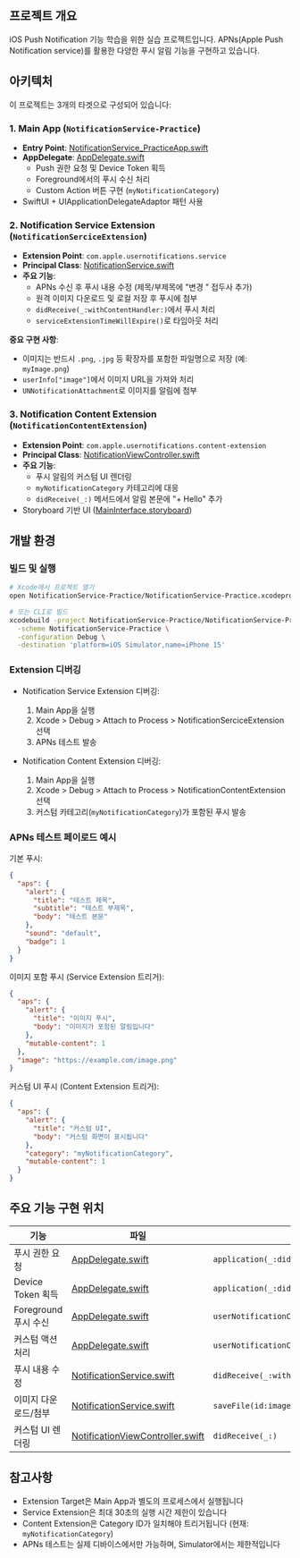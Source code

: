 ## 프로젝트 개요

iOS Push Notification 기능 학습을 위한 실습 프로젝트입니다. APNs(Apple Push Notification service)를 활용한 다양한 푸시 알림 기능을 구현하고 있습니다.

## 아키텍처

이 프로젝트는 3개의 타겟으로 구성되어 있습니다:

### 1. Main App (`NotificationService-Practice`)
- **Entry Point**: [NotificationService_PracticeApp.swift](NotificationService-Practice/NotificationService-Practice/NotificationService_PracticeApp.swift)
- **AppDelegate**: [AppDelegate.swift](NotificationService-Practice/NotificationService-Practice/AppDelegate.swift)
  - Push 권한 요청 및 Device Token 획득
  - Foreground에서의 푸시 수신 처리
  - Custom Action 버튼 구현 (`myNotificationCategory`)
- SwiftUI + UIApplicationDelegateAdaptor 패턴 사용

### 2. Notification Service Extension (`NotificationSerciceExtension`)
- **Extension Point**: `com.apple.usernotifications.service`
- **Principal Class**: [NotificationService.swift](NotificationService-Practice/NotificationSerciceExtension/NotificationService.swift)
- **주요 기능**:
  - APNs 수신 후 푸시 내용 수정 (제목/부제목에 "변경 " 접두사 추가)
  - 원격 이미지 다운로드 및 로컬 저장 후 푸시에 첨부
  - `didReceive(_:withContentHandler:)`에서 푸시 처리
  - `serviceExtensionTimeWillExpire()`로 타임아웃 처리

**중요 구현 사항**:
- 이미지는 반드시 `.png`, `.jpg` 등 확장자를 포함한 파일명으로 저장 (예: `myImage.png`)
- `userInfo["image"]`에서 이미지 URL을 가져와 처리
- `UNNotificationAttachment`로 이미지를 알림에 첨부

### 3. Notification Content Extension (`NotificationContentExtension`)
- **Extension Point**: `com.apple.usernotifications.content-extension`
- **Principal Class**: [NotificationViewController.swift](NotificationService-Practice/NotificationContentExtension/NotificationViewController.swift)
- **주요 기능**:
  - 푸시 알림의 커스텀 UI 렌더링
  - `myNotificationCategory` 카테고리에 대응
  - `didReceive(_:)` 메서드에서 알림 본문에 "+ Hello" 추가
- Storyboard 기반 UI ([MainInterface.storyboard](NotificationService-Practice/NotificationContentExtension/Base.lproj/MainInterface.storyboard))

## 개발 환경

### 빌드 및 실행
```bash
# Xcode에서 프로젝트 열기
open NotificationService-Practice/NotificationService-Practice.xcodeproj

# 또는 CLI로 빌드
xcodebuild -project NotificationService-Practice/NotificationService-Practice.xcodeproj \
  -scheme NotificationService-Practice \
  -configuration Debug \
  -destination 'platform=iOS Simulator,name=iPhone 15'
```

### Extension 디버깅
- Notification Service Extension 디버깅:
  1. Main App을 실행
  2. Xcode > Debug > Attach to Process > NotificationSerciceExtension 선택
  3. APNs 테스트 발송

- Notification Content Extension 디버깅:
  1. Main App을 실행
  2. Xcode > Debug > Attach to Process > NotificationContentExtension 선택
  3. 커스텀 카테고리(`myNotificationCategory`)가 포함된 푸시 발송

### APNs 테스트 페이로드 예시

기본 푸시:
```json
{
  "aps": {
    "alert": {
      "title": "테스트 제목",
      "subtitle": "테스트 부제목",
      "body": "테스트 본문"
    },
    "sound": "default",
    "badge": 1
  }
}
```

이미지 포함 푸시 (Service Extension 트리거):
```json
{
  "aps": {
    "alert": {
      "title": "이미지 푸시",
      "body": "이미지가 포함된 알림입니다"
    },
    "mutable-content": 1
  },
  "image": "https://example.com/image.png"
}
```

커스텀 UI 푸시 (Content Extension 트리거):
```json
{
  "aps": {
    "alert": {
      "title": "커스텀 UI",
      "body": "커스텀 화면이 표시됩니다"
    },
    "category": "myNotificationCategory",
    "mutable-content": 1
  }
}
```

## 주요 기능 구현 위치

| 기능 | 파일 | 메서드/라인 |
|------|------|------------|
| 푸시 권한 요청 | [AppDelegate.swift](NotificationService-Practice/NotificationService-Practice/AppDelegate.swift) | `application(_:didFinishLaunchingWithOptions:)` |
| Device Token 획득 | [AppDelegate.swift](NotificationService-Practice/NotificationService-Practice/AppDelegate.swift) | `application(_:didRegisterForRemoteNotificationsWithDeviceToken:)` |
| Foreground 푸시 수신 | [AppDelegate.swift](NotificationService-Practice/NotificationService-Practice/AppDelegate.swift) | `userNotificationCenter(_:willPresent:withCompletionHandler:)` |
| 커스텀 액션 처리 | [AppDelegate.swift](NotificationService-Practice/NotificationService-Practice/AppDelegate.swift) | `userNotificationCenter(_:didReceive:withCompletionHandler:)` |
| 푸시 내용 수정 | [NotificationService.swift](NotificationService-Practice/NotificationSerciceExtension/NotificationService.swift) | `didReceive(_:withContentHandler:)` |
| 이미지 다운로드/첨부 | [NotificationService.swift](NotificationService-Practice/NotificationSerciceExtension/NotificationService.swift) | `saveFile(id:imageURLString:completion:)` |
| 커스텀 UI 렌더링 | [NotificationViewController.swift](NotificationService-Practice/NotificationContentExtension/NotificationViewController.swift) | `didReceive(_:)` |

## 참고사항

- Extension Target은 Main App과 별도의 프로세스에서 실행됩니다
- Service Extension은 최대 30초의 실행 시간 제한이 있습니다
- Content Extension은 Category ID가 일치해야 트리거됩니다 (현재: `myNotificationCategory`)
- APNs 테스트는 실제 디바이스에서만 가능하며, Simulator에서는 제한적입니다
